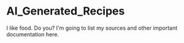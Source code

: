 # AI_Generated_Recipes

I like food. Do you?
I'm going to list my sources and other important documentation here.
